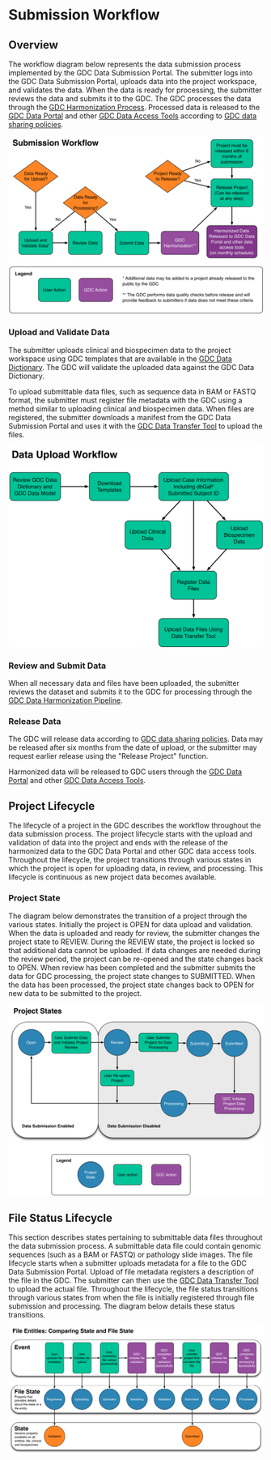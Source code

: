 # Submission Workflow

## Overview

The workflow diagram below represents the data submission process implemented by the GDC Data Submission Portal. The submitter logs into the GDC Data Submission Portal, uploads data into the project workspace, and validates the data. When the data is ready for processing, the submitter reviews the data and submits it to the GDC. The GDC processes the data through the [GDC Harmonization Process](https://gdc.nci.nih.gov/submit-data/gdc-data-harmonization). Processed data is released to the [GDC Data Portal](https://gdc-portal.nci.nih.gov/) and other [GDC Data Access Tools](https://gdc.nci.nih.gov/access-data/data-access-processes-and-tools) according to [GDC data sharing policies](https://gdc.cancer.gov/submit-data/data-submission-policies).

[![GDC Data Submission Portal Workflow](images/gdc-submission-portal-submission-workflow.png)](images/gdc-submission-portal-submission-workflow.png "Click to see the full image.")

### Upload and Validate Data

The submitter uploads clinical and biospecimen data to the project workspace using GDC templates that are available in the [GDC Data Dictionary](https://gdc-docs.nci.nih.gov/Data_Dictionary/). The GDC will validate the uploaded data against the GDC Data Dictionary.

To upload submittable data files, such as sequence data in BAM or FASTQ format, the submitter must register file metadata with the GDC using a method similar to uploading clinical and biospecimen data. When files are registered, the submitter downloads a manifest from the GDC Data Submission Portal and uses it with the [GDC Data Transfer Tool](https://gdc.cancer.gov/access-data/gdc-data-transfer-tool) to upload the files.

[![GDC Data Submission Portal Workflow Upload](images/gdc-submission-portal-data-upload-workflow.png)](images/gdc-submission-portal-data-upload-workflow.png "Click to see the full image.")

### Review and Submit Data

When all necessary data and files have been uploaded, the submitter reviews the dataset and submits it to the GDC for processing through the [GDC Data Harmonization Pipeline](https://gdc.nci.nih.gov/submit-data/gdc-data-harmonization).

### Release Data

The GDC will release data according to [GDC data sharing policies](https://gdc.cancer.gov/submit-data/data-submission-policies). Data may be released after six months from the date of upload, or the submitter may request earlier release using the "Release Project" function.

Harmonized data will be released to GDC users through the [GDC Data Portal](https://gdc-portal.nci.nih.gov/) and other [GDC Data Access Tools](https://gdc.nci.nih.gov/access-data/data-access-processes-and-tools).

## Project Lifecycle

The lifecycle of a project in the GDC describes the workflow throughout the data submission process. The project lifecycle starts with the upload and validation of data into the project and ends with the release of the harmonized data to the GDC Data Portal and other GDC data access tools. Throughout the lifecycle, the project transitions through various states in which the project is open for uploading data, in review, and processing. This lifecycle is continuous as new project data becomes available.

### Project State
The diagram below demonstrates the transition of a project through the various states. Initially the project is OPEN for data upload and validation. When the data is uploaded and ready for review, the submitter changes the project state to REVIEW. During the REVIEW state, the project is locked so that additional data cannot be uploaded. If data changes are needed during the review period, the project can be re-opened and the state changes back to OPEN. When review has been completed and the submitter submits the data for GDC processing, the project state changes to SUBMITTED. When the data has been processed, the project state changes back to OPEN for new data to be submitted to the project.

[![GDC Data Submission Portal Project State](images/gdc-submission-portal-project-states.png)](images/gdc-submission-portal-project-states.png "Click to see the full image.")


## File Status Lifecycle

This section describes states pertaining to submittable data files throughout the data submission process. A submittable data file could contain genomic sequences (such as a BAM or FASTQ) or pathology slide images. The file lifecycle starts when a submitter uploads metadata for a file to the GDC Data Submission Portal. Upload of file metadata registers a description of the file in the GDC. The submitter can then use the [GDC Data Transfer Tool](https://gdc.nci.nih.gov/access-data/gdc-data-transfer-tool) to upload the actual file. Throughout the lifecycle, the file status transitions through various states from when the file is initially registered through file submission and processing. The diagram below details these status transitions.   

[![GDC Data Submission Portal File Status](images/gdc-submission-portal-file-state-vs-state.png)](images/gdc-submission-portal-file-state-vs-state.png "Click to see the full image.")
